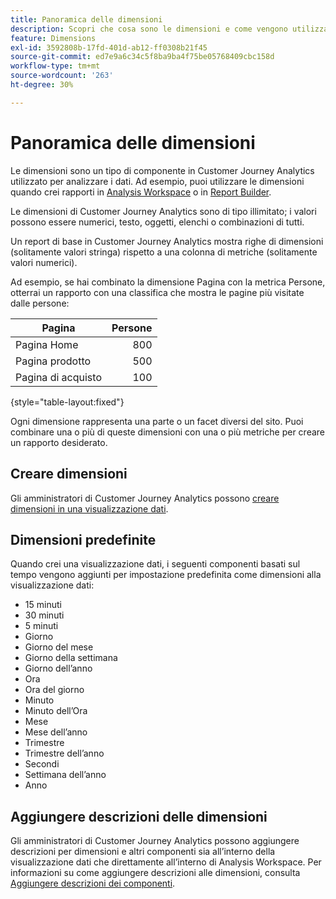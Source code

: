 ```yaml
---
title: Panoramica delle dimensioni
description: Scopri che cosa sono le dimensioni e come vengono utilizzate in Customer Journey Analytics
feature: Dimensions
exl-id: 3592808b-17fd-401d-ab12-ff0308b21f45
source-git-commit: ed7e9a6c34c5f8ba9ba4f75be05768409cbc158d
workflow-type: tm+mt
source-wordcount: '263'
ht-degree: 30%

---
```


# Panoramica delle dimensioni

Le dimensioni sono un tipo di componente in Customer Journey Analytics utilizzato per analizzare i dati. Ad esempio, puoi utilizzare le dimensioni quando crei rapporti in [Analysis Workspace](/help/analysis-workspace/home.md) o in [Report Builder](/help/report-builder/rb-overview.md).

Le dimensioni di Customer Journey Analytics sono di tipo illimitato; i valori possono essere numerici, testo, oggetti, elenchi o combinazioni di tutti.

Un report di base in Customer Journey Analytics mostra righe di dimensioni (solitamente valori stringa) rispetto a una colonna di metriche (solitamente valori numerici).

Ad esempio, se hai combinato la dimensione Pagina con la metrica Persone, otterrai un rapporto con una classifica che mostra le pagine più visitate dalle persone:

| Pagina | Persone |
| --- | ---: |
| Pagina Home | 800 |
| Pagina prodotto | 500 |
| Pagina di acquisto | 100 |

{style="table-layout:fixed"}

Ogni dimensione rappresenta una parte o un facet diversi del sito. Puoi combinare una o più di queste dimensioni con una o più metriche per creare un rapporto desiderato.


## Creare dimensioni

Gli amministratori di Customer Journey Analytics possono [creare dimensioni in una visualizzazione dati](/help/data-views/create-dataview.md#components).

## Dimensioni predefinite

Quando crei una visualizzazione dati, i seguenti componenti basati sul tempo vengono aggiunti per impostazione predefinita come dimensioni alla visualizzazione dati:

- 15 minuti
- 30 minuti
- 5 minuti
- Giorno
- Giorno del mese
- Giorno della settimana
- Giorno dell’anno
- Ora
- Ora del giorno
- Minuto
- Minuto dell’Ora
- Mese
- Mese dell’anno
- Trimestre
- Trimestre dell’anno
- Secondi
- Settimana dell’anno
- Anno

## Aggiungere descrizioni delle dimensioni

Gli amministratori di Customer Journey Analytics possono aggiungere descrizioni per dimensioni e altri componenti sia all’interno della visualizzazione dati che direttamente all’interno di Analysis Workspace. Per informazioni su come aggiungere descrizioni alle dimensioni, consulta [Aggiungere descrizioni dei componenti](/help/components/add-component-descriptions.md).
